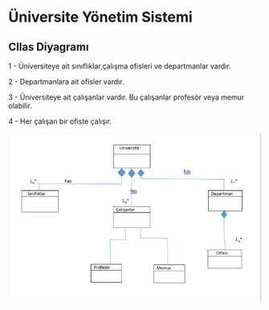 # Üniversite Yönetim Sistemi
## Cllas Diyagramı
1 - Üniversiteye ait sınıflıklar,çalışma ofisleri ve departmanlar vardır.

2 - Departmanlara ait ofisler vardır.

3 - Üniversiteye ait çalışanlar vardır. Bu çalışanlar profesör veya memur olabilir.

4 - Her çalışan bir ofiste çalışır.


![Fotoğrafekleme](/ekrangörüntüleri/üniversiteyönetimi.png)
